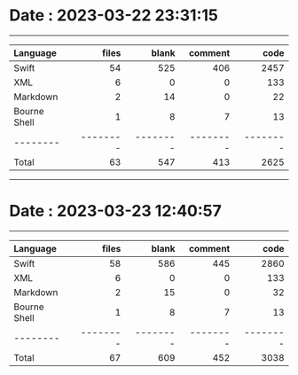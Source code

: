 # Date : 2023-03-22 23:31:15

---

| Language     |    files |    blank |  comment |     code |
|:-------------|---------:|---------:|---------:|---------:|
| Swift        |       54 |      525 |      406 |     2457 |
| XML          |        6 |        0 |        0 |      133 |
| Markdown     |        2 |       14 |        0 |       22 |
| Bourne Shell |        1 |        8 |        7 |       13 |
| --------     | -------- | -------- | -------- | -------- |
| Total        |       63 |      547 |      413 |     2625 |

---

# Date : 2023-03-23 12:40:57

---

| Language     |    files |    blank |  comment |     code |
|:-------------|---------:|---------:|---------:|---------:|
| Swift        |       58 |      586 |      445 |     2860 |
| XML          |        6 |        0 |        0 |      133 |
| Markdown     |        2 |       15 |        0 |       32 |
| Bourne Shell |        1 |        8 |        7 |       13 |
| --------     | -------- | -------- | -------- | -------- |
| Total        |       67 |      609 |      452 |     3038 |

